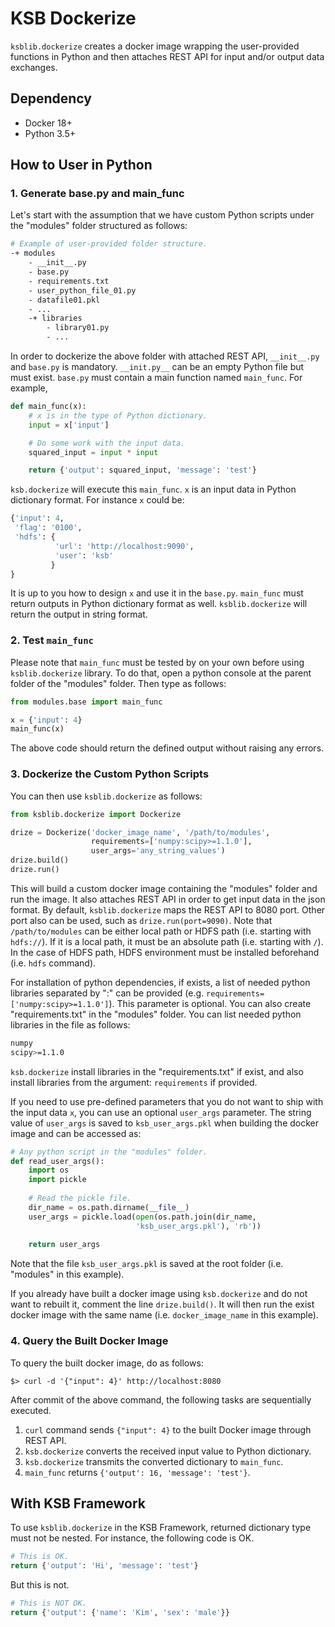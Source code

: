 # KSB Dockerize

`ksblib.dockerize` creates a docker image wrapping the user-provided functions in Python and then attaches REST API for input and/or output data exchanges.

## Dependency

- Docker 18+
- Python 3.5+

## How to User in Python


### 1. Generate base.py and main_func

Let's start with the assumption that we have custom Python scripts under the "modules" folder structured as follows:

```sh
# Example of user-provided folder structure. 
-+ modules
    - __init__.py
    - base.py
    - requirements.txt
    - user_python_file_01.py
    - datafile01.pkl
    - ...
    -+ libraries
        - library01.py
        - ...
```

In order to dockerize the above folder with attached REST API, `__init__.py` and `base.py` is mandatory. `__init.py__` can be an empty Python file but must exist. `base.py` must contain a main function named `main_func`. For example,

```python
def main_func(x):
    # x is in the type of Python dictionary.
    input = x['input']

    # Do some work with the input data.
    squared_input = input * input

    return {'output': squared_input, 'message': 'test'}
```

`ksb.dockerize` will execute this `main_func`. `x` is an input data in Python dictionary format. For instance `x` could be:

```python
{'input': 4,  
 'flag': '0100',
 'hdfs': {
          'url': 'http://localhost:9090',
          'user': 'ksb'
         }
}
``` 

It is up to you how to design `x` and use it in the `base.py`. `main_func` must return outputs in Python dictionary format as well. `ksblib.dockerize` will return the output in string format.


### 2. Test `main_func`

Please note that `main_func` must be tested by on your own before using `ksblib.dockerize` library. To do that, open a python console at the parent folder of the "modules" folder. Then type as follows:

```python
from modules.base import main_func

x = {'input': 4}
main_func(x)
```

The above code should return the defined output without raising any errors. 


### 3. Dockerize the Custom Python Scripts

You can then use `ksblib.dockerize` as follows:

```python
from ksblib.dockerize import Dockerize

drize = Dockerize('docker_image_name', '/path/to/modules', 
                  requirements=['numpy:scipy>=1.1.0'],  
                  user_args='any_string_values')
drize.build()
drize.run()
```

This will build a custom docker image containing the "modules" folder and run the image. It also attaches REST API in order to get input data in the json format.  By default, `ksblib.dockerize` maps the REST API to 8080 port. Other port also can be used, such as `drize.run(port=9090)`. Note that `/path/to/modules` can be either local path or HDFS path (i.e. starting with `hdfs://`). If it is a local path, it must be an absolute path (i.e. starting with `/`). In the case of HDFS path, HDFS environment must be installed beforehand (i.e. `hdfs` command). 

For installation of python dependencies, if exists, a list of needed python libraries separated by ":" can be provided (e.g. `requirements=['numpy:scipy>=1.1.0']`). This parameter is optional. You can also create "requirements.txt" in the "modules" folder. You can list needed python libraries in the file as follows:

```sh
numpy
scipy>=1.1.0
``` 

`ksb.dockerize` install libraries in the "requirements.txt" if exist, and also install libraries from the argument: `requirements` if provided.

If you need to use pre-defined parameters that you do not want to ship with the input data `x`, you can use an optional `user_args` parameter. The string value of `user_args` is saved to `ksb_user_args.pkl` when building the docker image and can be accessed as:

```python
# Any python script in the "modules" folder.
def read_user_args():
    import os
    import pickle
    
    # Read the pickle file.
    dir_name = os.path.dirname(__file__)
    user_args = pickle.load(open(os.path.join(dir_name, 
                            'ksb_user_args.pkl'), 'rb'))
    
    return user_args
``` 

Note that the file `ksb_user_args.pkl` is saved at the root folder (i.e. "modules" in this example).

If you already have built a docker image using `ksb.dockerize` and do not want to rebuilt it, comment the line `drize.build()`. It will then run the exist docker image with the same name (i.e. `docker_image_name` in this example).


### 4. Query the Built Docker Image 

To query the built docker image, do as follows:

```
$> curl -d '{"input": 4}' http://localhost:8080
```

After commit of the above command, the following tasks are sequentially executed.

1. `curl` command sends `{"input": 4}` to the built Docker image through REST API.
2. `ksb.dockerize` converts the received input value to Python dictionary.
3. `ksb.dockerize` transmits the converted dictionary to `main_func`.
4. `main_func` returns `{'output': 16, 'message': 'test'}`. 


<!---
### Use `ksblib.dockerize` in Command Line

This library can be used from the command line as follows:
```bash
python ksblib/dockerize/call_dockerize.py docker_image_name /path/to/modules --python_libraries nltk:scipy==1.0 --port 8080 --user_args http://localhost:9090/predict
```

Or If you have files in HDFS,

```bash
python ksblib/dockerize/call_dockerize.py docker_image_name hdfs://localhost:9000/path/to/modules --python_libraries nltk:scipy==1.0 --port 8080 --user_args=http://localhost:9090/predict
```

Note that the parameters starting with double-dash (i.e. `--`) are optional. Also, be careful with using `--python_libraries`. You should not user `>` or `<` for library versions since such special characters cannot be ingested from the command line to the python script. 
-->


## With KSB Framework

To use `ksblib.dockerize` in the KSB Framework, returned dictionary type must not be nested. For instance, the following code is OK.

```python
# This is OK.
return {'output': 'Hi', 'message': 'test'}
```

But this is not.

```python
# This is NOT OK.
return {'output': {'name': 'Kim', 'sex': 'male'}}
```


